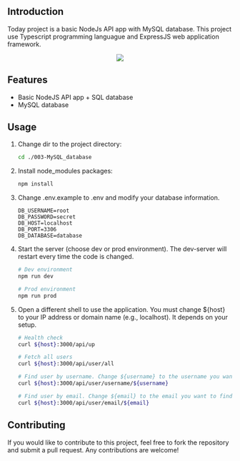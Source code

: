 ## Introduction
Today project is a basic NodeJs API app with MySQL database. This project use Typescript programming languague and ExpressJS web application framework.

<p align="center">
  <a href="https://skillicons.dev">
    <img src="https://skillicons.dev/icons?i=nodejs,express,typescript,mysql&perline=10"/>
  </a>
</p>


## Features
- Basic NodeJS API app + SQL database
- MySQL database


## Usage
1.  Change dir to the project directory:
    ```bash
    cd ./003-MySQL_database
    ```

2.  Install node_modules packages:
    ```bash
    npm install
    ```

3.  Change .env.example to .env and modify your database information.
    ```properties
    DB_USERNAME=root
    DB_PASSWORD=secret
    DB_HOST=localhost
    DB_PORT=3306
    DB_DATABASE=database
    ```

4.  Start the server (choose dev or prod environment). The dev-server will restart every time the code is changed.
    ```bash
    # Dev environment
    npm run dev

    # Prod environment
    npm run prod
    ```
    
5.  Open a different shell to use the application. You must change ${host} to your IP address or domain name (e.g., localhost). It depends on your setup.
    ```bash
    # Health check
    curl ${host}:3000/api/up

    # Fetch all users
    curl ${host}:3000/api/user/all

    # Find user by username. Change ${username} to the username you want to find.
    curl ${host}:3000/api/user/username/${username}

    # Find user by email. Change ${email} to the email you want to find.
    curl ${host}:3000/api/user/email/${email}
    ```


## Contributing
If you would like to contribute to this project, feel free to fork the repository and submit a pull request. Any contributions are welcome!